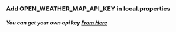 <body>
<h3>Add OPEN_WEATHER_MAP_API_KEY in local.properties</h3>
<h5>You can get your own api key <a href="https://home.openweathermap.org/">From Here</a></h5>
</body>
